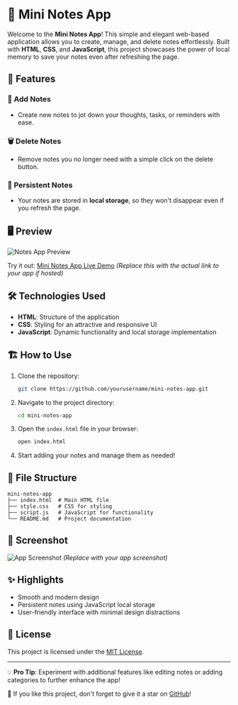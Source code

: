 # 📝 Mini Notes App

Welcome to the **Mini Notes App**! This simple and elegant web-based application allows you to create, manage, and delete notes effortlessly. Built with **HTML**, **CSS**, and **JavaScript**, this project showcases the power of local memory to save your notes even after refreshing the page.

## 🚀 Features

### 📌 Add Notes
- Create new notes to jot down your thoughts, tasks, or reminders with ease.

### 🗑️ Delete Notes
- Remove notes you no longer need with a simple click on the delete button.

### 🔄 Persistent Notes
- Your notes are stored in **local storage**, so they won't disappear even if you refresh the page.

## 🖥️ Preview
![Notes App Preview](https://via.placeholder.com/800x400.png?text=Notes+App+Preview)

Try it out: [Mini Notes App Live Demo](https://your-live-demo-link-here.com) *(Replace this with the actual link to your app if hosted)*

## 🛠️ Technologies Used

- **HTML**: Structure of the application
- **CSS**: Styling for an attractive and responsive UI
- **JavaScript**: Dynamic functionality and local storage implementation

## 🏗️ How to Use

1. Clone the repository:
   ```bash
   git clone https://github.com/yourusername/mini-notes-app.git
   ```

2. Navigate to the project directory:
   ```bash
   cd mini-notes-app
   ```

3. Open the `index.html` file in your browser:
   ```bash
   open index.html
   ```

4. Start adding your notes and manage them as needed!

## 📂 File Structure

```
mini-notes-app
├── index.html  # Main HTML file
├── style.css   # CSS for styling
├── script.js   # JavaScript for functionality
└── README.md   # Project documentation
```

## 📸 Screenshot
![App Screenshot](https://via.placeholder.com/800x400.png?text=App+Screenshot) *(Replace with your app screenshot)*

## ✨ Highlights

- Smooth and modern design
- Persistent notes using JavaScript local storage
- User-friendly interface with minimal design distractions

## 📜 License

This project is licensed under the [MIT License](https://opensource.org/licenses/MIT).

---

💡 **Pro Tip**: Experiment with additional features like editing notes or adding categories to further enhance the app!

🌟 If you like this project, don't forget to give it a star on [GitHub](https://github.com/yourusername/mini-notes-app)!
